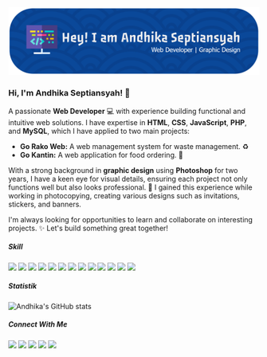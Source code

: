 ![Andhika Septiansyah](img/github-header-banner.png)

### Hi, I'm Andhika Septiansyah! 👋

A passionate **Web Developer** 💻 with experience building functional and intuitive web solutions. I have expertise in **HTML**, **CSS**, **JavaScript**, **PHP**, and **MySQL**, which I have applied to two main projects:

* **Go Rako Web:** A web management system for waste management. ♻️
* **Go Kantin:** A web application for food ordering. 🍔

With a strong background in **graphic design** using **Photoshop** for two years, I have a keen eye for visual details, ensuring each project not only functions well but also looks professional. 🎨 I gained this experience while working in photocopying, creating various designs such as invitations, stickers, and banners.

I'm always looking for opportunities to learn and collaborate on interesting projects. ✨ Let's build something great together!

##### Skill
<img src="https://img.shields.io/badge/ChatGPT-74aa9c?style=for-the-badge&logo=openai&logoColor=white" />
<img src="https://img.shields.io/badge/Canva-%2300C4CC.svg?&style=for-the-badge&logo=Canva&logoColor=white" />
<img src="https://img.shields.io/badge/Adobe%20Photoshop-31A8FF?style=for-the-badge&logo=Adobe%20Photoshop&logoColor=black" />
<img src="https://img.shields.io/badge/MySQL-005C84?style=for-the-badge&logo=mysql&logoColor=white" />

<img src="https://img.shields.io/badge/Claude-D97757?style=for-the-badge&logo=claude&logoColor=white" />
<img src="https://img.shields.io/badge/Google%20Gemini-8E75B2?style=for-the-badge&logo=googlegemini&logoColor=white" />
<img src="https://img.shields.io/badge/JavaScript-323330?style=for-the-badge&logo=javascript&logoColor=F7DF1E" />
<img src="https://img.shields.io/badge/C%2B%2B-00599C?style=for-the-badge&logo=c%2B%2B&logoColor=white" />
<img src="https://img.shields.io/badge/HTML5-E34F26?style=for-the-badge&logo=html5&logoColor=white" />
<img src="https://img.shields.io/badge/%3C/%3E%20htmx-3D72D7?style=for-the-badge&logo=mysl&logoColor=white" />

<img src="https://img.shields.io/badge/json-5E5C5C?style=for-the-badge&logo=json&logoColor=white" />
<img src="https://img.shields.io/badge/PHP-777BB4?style=for-the-badge&logo=php&logoColor=white" />
<img src="https://img.shields.io/badge/CSS3-1572B6?style=for-the-badge&logo=css3&logoColor=white" />

##### Statistik
![Andhika's GitHub stats](https://github-readme-stats.vercel.app/api?username=andhikaseptiansyah)

##### Connect With Me
![](https://img.shields.io/badge/Gmail-D14836?style=for-the-badge&logo=gmail&logoColor=white) ![](https://img.shields.io/badge/GitHub-100000?style=for-the-badge&logo=github&logoColor=white) ![](https://img.shields.io/badge/Instagram-E4405F?style=for-the-badge&logo=instagram&logoColor=white) ![](https://img.shields.io/badge/LinkedIn-0077B5?style=for-the-badge&logo=linkedin&logoColor=white) ![](https://img.shields.io/badge/Portfolio-255E63?style=for-the-badge&logo=About.me&logoColor=white)

